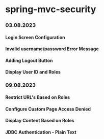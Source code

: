 # spring-mvc-security

### 03.08.2023
#### Login Screen Configuration
#### Invalid username/password Error Message
#### Adding Logout Button
#### Display User ID and Roles

### 09.08.2023
#### Restrict URL's Based on Roles
#### Configure Custom Page Access Denied
#### Display Content Based on Roles
#### JDBC Authentication - Plain Text
